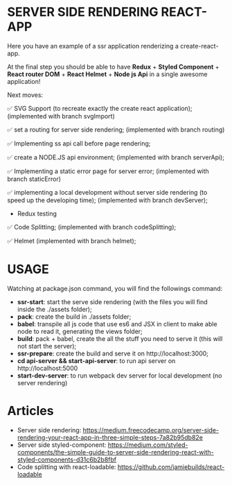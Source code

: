 # SERVER SIDE RENDERING REACT-APP
Here you have an example of a ssr application renderizing a create-react-app.

At the final step you should be able to have **Redux** + **Styled Component** + **React router DOM** + **React Helmet** + **Node js Api** in a single awesome application!

Next moves: 
 
 ✅ SVG Support (to recreate exactly the create react application); (implemented with branch svgImport)
 
 ✅ set a routing for server side rendering; (implemented with branch routing)
    
 ✅ Implementing ss api call before page rendering;
    
 ✅ create a NODE.JS api environment; (implemented with branch serverApi);
 
 ✅ Implementing a static error page for server error; (implemented with branch staticError)
 
 ✅ implementing a local development without server side rendering (to speed up the developing time); (implemented with branch devServer);
 
 - Redux testing

 ✅ Code Splitting; (implemented with branch codeSplitting);

 ✅  Helmet (implemented with branch helmet);

 # USAGE
 Watching at package.json command, you will find the followings command:
  - **ssr-start**: start the serve side rendering (with the files you will find inside the ./assets folder);
  - **pack**: create the build in ./assets folder;
  - **babel**: transpile all js code that use es6 and JSX in client to make able node to read it, generating the views folder;
  - **build**: pack + babel, create the all the stuff you need to serve it (this will not start the server);
  - **ssr-prepare**: create the build and serve it on http://localhost:3000;
  - **cd api-server && start-api-server**: to run api server on http://localhost:5000
  - **start-dev-server**: to run webpack dev server for local development (no server rendering)

# Articles
- Server side rendering: https://medium.freecodecamp.org/server-side-rendering-your-react-app-in-three-simple-steps-7a82b95db82e
- Server side styled-component: https://medium.com/styled-components/the-simple-guide-to-server-side-rendering-react-with-styled-components-d31c6b2b8fbf
- Code splitting with react-loadable: https://github.com/jamiebuilds/react-loadable
